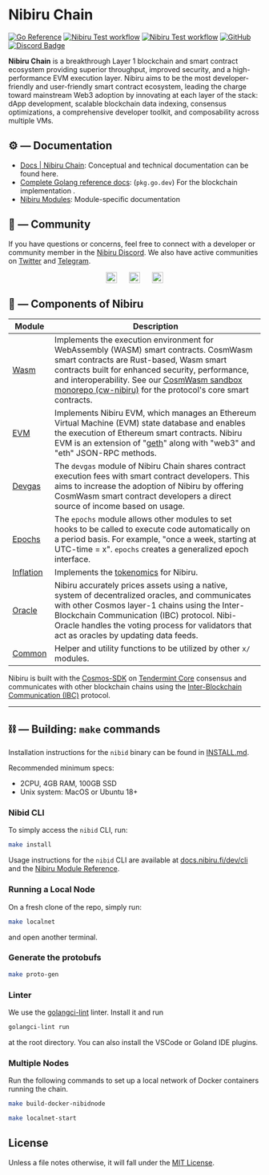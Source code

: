 # Nibiru Chain

[![Go Reference](https://pkg.go.dev/badge/github.com/NibiruChain/nibiru.svg)](https://pkg.go.dev/github.com/NibiruChain/nibiru)
[![Nibiru Test workflow][badge-go-linter]][workflow-go-linter]
[![Nibiru Test workflow][badge-go-releaser]][workflow-go-releaser]
[![GitHub][license-badge]](https://github.com/NibiruChain/nibiru/blob/main/LICENSE.md)
[![Discord Badge](https://dcbadge.vercel.app/api/server/nibirufi?style=flat)](https://discord.gg/nibirufi)

**Nibiru Chain** is a breakthrough Layer 1 blockchain and smart contract ecosystem providing superior throughput, improved security, and a high-performance EVM execution layer. Nibiru aims to be the most developer-friendly and user-friendly smart contract ecosystem, leading the charge toward mainstream Web3 adoption by innovating at each layer of the stack: dApp development, scalable blockchain data indexing, consensus optimizations, a comprehensive developer toolkit, and composability across multiple VMs.

## ⚙️ — Documentation

- [Docs | Nibiru Chain](https://nibiru.fi/docs/): Conceptual and technical documentation can be found here.
- [Complete Golang reference docs](https://pkg.go.dev/github.com/NibiruChain/nibiru): (`pkg.go.dev`) For the blockchain implementation .
- [Nibiru Modules](https://nibiru.fi/docs/dev/x/): Module-specific documentation

## 💬 — Community

If you have questions or concerns, feel free to connect with a developer or community member in the [Nibiru Discord][social-discord]. We also have active communities on [Twitter][social-twitter] and [Telegram][social-telegram].

<p style="display: flex; gap: 24px; justify-content: center; text-align:center">
<a href="https://discord.gg/nibiruchain"><img src="https://img.shields.io/badge/Discord-7289DA?&logo=discord&logoColor=white" alt="Discord" height="22"/></a>
<a href="https://twitter.com/NibiruChain"><img src="https://img.shields.io/badge/Twitter-1DA1F2?&logo=twitter&logoColor=white" alt="Tweet" height="22"/></a>
<a href="https://t.me/nibiruchain"><img src="https://img.shields.io/badge/Telegram-2CA5E0?&logo=telegram&logoColor=white" alt="Telegram" height="22"/></a>
</p>

## 🧱 — Components of Nibiru

| Module                        | Description                                                                                                                                                                                                                              |
| ----------------------------- | ---------------------------------------------------------------------------------------------------------------------------------------------------------------------------------------------------------------------------------------- |
| [Wasm][code-x-wasm]           | Implements the execution environment for WebAssembly (WASM) smart contracts. CosmWasm smart contracts are Rust-based, Wasm smart contracts built for enhanced security, performance, and interoperability. See our [CosmWasm sandbox monorepo (cw-nibiru)](https://github.com/NibiruChain/cw-nibiru/tree/main) for the protocol's core smart contracts. |
| [EVM][code-x-evm] | Implements Nibiru EVM, which manages an Ethereum Virtual Machine (EVM) state database and enables the execution of Ethereum smart contracts. Nibiru EVM is an extension of "[geth](https://github.com/ethereum/go-ethereum)" along with "web3" and "eth" JSON-RPC methods. |
| [Devgas][code-x-devgas]       | The `devgas` module of Nibiru Chain shares contract execution fees with smart contract developers. This aims to increase the adoption of Nibiru by offering CosmWasm smart contract developers a direct source of income based on usage. |
| [Epochs][code-x-epochs]       | The `epochs` module allows other modules to set hooks to be called to execute code automatically on a period basis. For example, "once a week, starting at UTC-time = x". `epochs` creates a generalized epoch interface.                |
| [Inflation][code-x-inflation] | Implements the [tokenomics](https://nibiru.fi/docs/learn/tokenomics.html) for Nibiru.                                                                                                                                                    |
| [Oracle][code-x-oracle]       | Nibiru accurately prices assets using a native, system of decentralized oracles, and communicates with other Cosmos layer-1 chains using the Inter-Blockchain Communication (IBC) protocol. Nibi-Oracle handles the voting process for validators that act as oracles by updating data feeds.  |
| [Common][code-x-common]       | Helper and utility functions to be utilized by other `x/` modules.                                                                                                                                                                 |

[code-x-common]: https://github.com/NibiruChain/nibiru/tree/main/x/common
[code-x-devgas]: https://nibiru.fi/docs/dev/x/nibiru-chain/devgas.html
[code-x-epochs]: https://github.com/NibiruChain/nibiru/tree/main/x/epochs
[code-x-inflation]: https://github.com/NibiruChain/nibiru/tree/main/x/inflation
[code-x-oracle]: https://github.com/NibiruChain/nibiru/tree/main/x/oracle
[code-x-wasm]: https://nibiru.fi/docs/wasm/
[code-x-evm]: https://github.com/NibiruChain/nibiru/tree/main/x/evm

Nibiru is built with the [Cosmos-SDK][cosmos-sdk-repo] on [Tendermint Core](https://tendermint.com/core/) consensus and communicates with other blockchain chains using the [Inter-Blockchain Communication (IBC)](https://github.com/cosmos/ibc) protocol.

---

## ⛓️ — Building: `make` commands

Installation instructions for the `nibid` binary can be found in [INSTALL.md](./INSTALL.md).

Recommended minimum specs:

- 2CPU, 4GB RAM, 100GB SSD
- Unix system: MacOS or Ubuntu 18+

### Nibid CLI

To simply access the `nibid` CLI, run:

```bash
make install
```

Usage instructions for the `nibid` CLI are available at [docs.nibiru.fi/dev/cli](https://docs.nibiru.fi/dev/cli/) and the [Nibiru Module Reference](https://docs.nibiru.fi/dev/x/).

### Running a Local Node

On a fresh clone of the repo, simply run:

```bash
make localnet
```

and open another terminal.

### Generate the protobufs

```bash
make proto-gen
```

### Linter

We use the [golangci-lint](https://golangci-lint.run/) linter. Install it and run

```sh
golangci-lint run
```

at the root directory. You can also install the VSCode or Goland IDE plugins.

### Multiple Nodes

Run the following commands to set up a local network of Docker containers running the chain.

```sh
make build-docker-nibidnode

make localnet-start
```

## License

Unless a file notes otherwise, it will fall under the [MIT License](./LICENSE.md).  

[license-badge]: https://img.shields.io/badge/License-MIT-blue.svg
[cosmos-sdk-repo]: https://github.com/cosmos/cosmos-sdk
[badge-go-linter]: https://github.com/NibiruChain/nibiru/actions/workflows/golangci-lint.yml/badge.svg?query=branch%3Amain
[workflow-go-linter]: https://github.com/NibiruChain/nibiru/actions/workflows/golangci-lint.yml?query=branch%3Amain
[badge-go-releaser]: https://github.com/NibiruChain/nibiru/actions/workflows/goreleaser.yml/badge.svg?query=branch%3Amain
[workflow-go-releaser]: https://github.com/NibiruChain/nibiru/actions/workflows/goreleaser.yml?query=branch%3Amain
[social-twitter]: https://twitter.com/NibiruChain
[social-discord]: https://discord.gg/nibirufi
[social-telegram]: https://t.me/nibiruchain
[discord-badge]: https://img.shields.io/badge/Discord-7289DA?&logo=discord&logoColor=white
[twitter-badge]: https://img.shields.io/badge/Twitter-1DA1F2?&logo=twitter&logoColor=white
[telegram-badge]: https://img.shields.io/badge/Telegram-2CA5E0?&logo=telegram&logoColor=white

<!--
[![Twitter Follow](https://img.shields.io/twitter/follow/nibiru_platform.svg?label=Follow&style=social)][social-twitter]

[![version](https://img.shields.io/github/tag/nibiru-labs/nibiru.svg)](https://github.com/NibiruChain/nibiru/releases/latest)

[![Go Report Card](https://goreportcard.com/badge/github.com/NibiruChain/nibiru)](https://goreportcard.com/report/github.com/NibiruChain/nibiru)

[![API Reference](https://godoc.org/github.com/NibiruChain/nibiru?status.svg)](https://godoc.org/github.com/NibiruChain/nibiru)

[![Discord Chat](https://img.shields.io/discord/704389840614981673.svg)][social-discord]
-->
